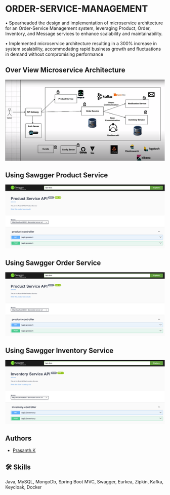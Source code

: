 
# ORDER-SERVICE-MANAGEMENT

• Spearheaded the design and implementation of microservice architecture for an Order-Service Management system,
leveraging Product, Order, Inventory, and Message services to enhance scalability and maintainability.

• Implemented microservice architecture resulting in a 300% increase in system scalability, accommodating rapid
business growth and fluctuations in demand without compromising performance
## Over View Microservice Architecture 

![Over View Microservice Architecture ](https://github.com/prasanth76200/Pictures/blob/main/Pictures/order-Service.png?raw=true)

## Using Sawgger Product Service

![Using Sawgger Product Service](https://github.com/prasanth76200/Pictures/blob/main/Pictures/Screenshot%20from%202024-05-16%2015-59-57.png?raw=true)

## Using Sawgger Order Service

![Using Sawgger Order Service](https://github.com/prasanth76200/Pictures/blob/main/Pictures/Screenshot%20from%202024-05-16%2015-59-57.png?raw=true)

## Using Sawgger Inventory Service

![Using Sawgger Inventory Service](https://github.com/prasanth76200/Pictures/blob/main/Pictures/Screenshot%20from%202024-05-16%2016-00-26.png?raw=true)


## Authors

- [Prasanth.K](https://www.linkedin.com/in/followprasanth/)


## 🛠 Skills
 Java, MySQL, MongoDb, Spring Boot MVC, Swagger, Eurkea, Zipkin, Kafka, Keycloak, Docker
